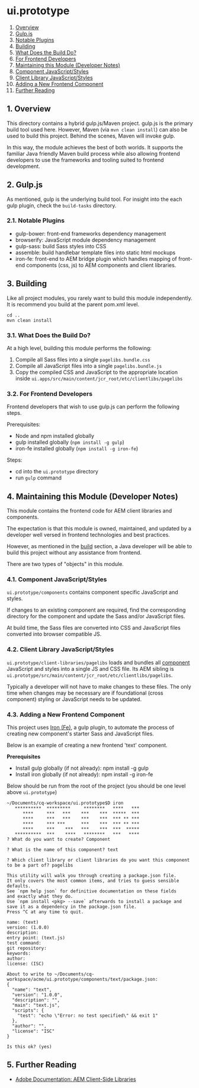 # ui.prototype

1. [Overview](#1-overview)
2. [Gulp.js](#2-gulpjs)
  1. [Notable Plugins](#21-notable-plugins) 
3. [Building](#3-building)
  1. [What Does the Build Do?](#31-what-does-the-build-do)
  2. [For Frontend Developers](#32-for-frontend-developers)
4. [Maintaining this Module (Developer Notes)](#4-maintaining-this-module-developer-notes)
  1. [Component JavaScript/Styles](#41-component-javascriptstyles)
  2. [Client Library JavaScript/Styles](#42-client-library-javascriptstyles)
  3. [Adding a New Frontend Component](#43-adding-a-new-frontend-component)
5. [Further Reading](#5-further-reading)

## 1. Overview

This directory contains a hybrid gulp.js/Maven project. gulp.js is the primary build tool used here. However, Maven (via `mvn clean install`) can also be used to build this project. Behind the scenes, Maven will invoke gulp. 

In this way, the module achieves the best of both worlds. It supports the familiar Java friendly Maven build process while also allowing frontend developers to use the frameworks and tooling suited to frontend development.

## 2. Gulp.js

As mentioned, gulp is the underlying build tool. For insight into the each gulp plugin, check the `build-tasks` directory.

### 2.1. Notable Plugins

* gulp-bower: front-end frameworks dependency management
* browserify: JavaScript module dependency management
* gulp-sass: build Sass styles into CSS
* assemble: build handlebar template files into static html mockups
* iron-fe: front-end to AEM bridge plugin which handles mapping of front-end components (css, js) to AEM components and client libraries.

## 3. Building

Like all project modules, you rarely want to build this module independently. It is recommend you build at the parent pom.xml level.
```
cd ..
mvn clean install
```

### 3.1. What Does the Build Do?

At a high level, building this module performs the following:

1. Compile all Sass files into a single `pagelibs.bundle.css`
2. Compile all JavaScript files into a single `pagelibs.bundle.js`
3. Copy the compiled CSS and JavaScript to the appropriate location inside `ui.apps/src/main/content/jcr_root/etc/clientlibs/pagelibs`

### 3.2. For Frontend Developers

Frontend developers that wish to use gulp.js can perform the following steps.

Prerequisites:
* Node and npm installed globally
* gulp installed globally (`npm install -g gulp`)
* iron-fe installed globally (`npm install -g iron-fe`)

Steps:
- cd into the `ui.prototype` directory
- run `gulp` command

## 4. Maintaining this Module (Developer Notes)

This module contains the frontend code for AEM client libraries and components. 

The expectation is that this module is owned, maintained, and updated by a developer well versed in frontend technologies and best practices. 

However, as mentioned in the [build](#3-building) section, a Java developer will be able to build this project without any assistance from frontend.

There are two types of "objects" in this module.

### 4.1. Component JavaScript/Styles

`ui.prototype/components` contains component specific JavaScript and styles. 

If changes to an existing component are required, find the corresponding directory for the component and update the Sass and/or JavaScript files.

At build time, the Sass files are converted into CSS and JavaScript files converted into browser compatible JS.

### 4.2. Client Library JavaScript/Styles

`ui.prototype/client-libraries/pagelibs` loads and bundles all [component](#41-component-javascriptstyles) JavaScript and styles into a single JS and CSS file. Its AEM sibling is `ui.prototype/src/main/content/jcr_root/etc/clientlibs/pagelibs`.

Typically a developer will not have to make changes to these files. The only time when changes may be necessary are if foundational (cross component) styling or JavaScript needs to be updated.

### 4.3. Adding a New Frontend Component

This project uses [Iron (Fe)](https://www.npmjs.com/package/iron-fe), a gulp plugin, to automate the process of creating new component's starter Sass and JavaScript files.

Below is an example of creating a new frontend 'text' component.

**Prerequisites**
* Install gulp globally (if not already): npm install -g gulp
* Install iron globally (if not already): npm install -g iron-fe

Below should be run from the root of the project (you should be one level above `ui.prototype`)

```
~/Documents/cq-workspace/ui.prototype$D iron
   **********  *********     ********   ****   ***
      ****     ***   ***    ***    ***  *****  ***
      ****     ***   ***    ***    ***  *** ** ***
      ****     *** ***      ***    ***  *** ** ***
      ****     ***    ***   ***    ***  ***  *****
   **********  ***    ****   ********   ***   ****
? What do you want to create? Component

? What is the name of this component? text

? Which client library or client libraries do you want this component to be a part of? pagelibs

This utility will walk you through creating a package.json file.
It only covers the most common items, and tries to guess sensible defaults.
See `npm help json` for definitive documentation on these fields
and exactly what they do.
Use `npm install <pkg> --save` afterwards to install a package and
save it as a dependency in the package.json file.
Press ^C at any time to quit.

name: (text)
version: (1.0.0)
description:
entry point: (text.js)
test command:
git repository:
keywords:
author:
license: (ISC)

About to write to ~/Documents/cq-workspace/acme/ui.prototype/components/text/package.json:
{
  "name": "text",
  "version": "1.0.0",
  "description": "",
  "main": "text.js",
  "scripts": {
    "test": "echo \"Error: no test specified\" && exit 1"
  },
  "author": "",
  "license": "ISC"
}

Is this ok? (yes)
```

## 5. Further Reading
* [Adobe Documentation: AEM Client-Side Libraries](https://docs.adobe.com/docs/en/aem/6-1/develop/the-basics/clientlibs.html)

